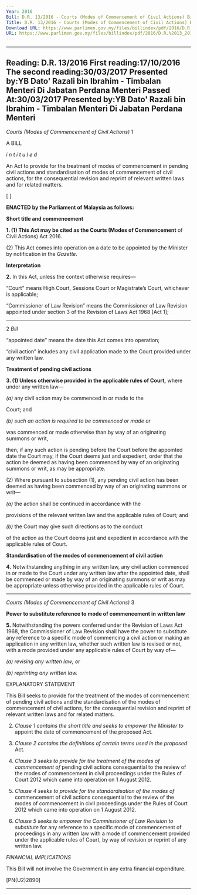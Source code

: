 ```yaml
---
Year: 2016
Bill: D.R. 13/2016 - Courts (Modes of Commencement of Civil Actions) Bill 2016 (Passed)
Title: D.R. 13/2016 - Courts (Modes of Commencement of Civil Actions) Bill 2016 (Passed)
Download URL: https://www.parlimen.gov.my/files/billindex/pdf/2016/D.R.%2013_2016%20(BI).pdf
URL: https://www.parlimen.gov.my/files/billindex/pdf/2016/D.R.%2013_2016%20(BI).pdf
---
```

---
Reading:
D.R. 13/2016
First reading:17/10/2016
The second reading:30/03/2017
Presented by:YB Dato' Razali bin Ibrahim - Timbalan Menteri Di Jabatan Perdana Menteri
Passed At:30/03/2017
Presented by:YB Dato' Razali bin Ibrahim - Timbalan Menteri Di Jabatan Perdana Menteri
---

_Courts (Modes of Commencement of Civil Actions)_ 1

A BILL

_i n t i t u l e d_

An Act to provide for the treatment of modes of commencement in
pending civil actions and standardisation of modes of commencement
of civil actions, for the consequential revision and reprint of
relevant written laws and for related matters.

[ ]

**ENACTED by the Parliament of Malaysia as follows:**

**Short title and commencement**

**1. (1) This Act may be cited as the Courts (Modes of Commencement**
of Civil Actions) Act 2016.

(2) This Act comes into operation on a date to be appointed
by the Minister by notification in the _Gazette._

**Interpretation**

**2.** In this Act, unless the context otherwise requires—

“Court” means High Court, Sessions Court or Magistrate’s
Court, whichever is applicable;

“Commissioner of Law Revision” means the Commissioner of
Law Revision appointed under section 3 of the Revision of Laws
Act 1968 [Act 1];


-----

2 _Bill_

“appointed date” means the date this Act comes into operation;

“civil action” includes any civil application made to the Court
provided under any written law.

**Treatment of pending civil actions**

**3. (1) Unless otherwise provided in the applicable rules of Court,**
where under any written law—

_(a)_ any civil action may be commenced in or made to the

Court; and

_(b) such an action is required to be commenced or made or_

was commenced or made otherwise than by way of an
originating summons or writ,

then, if any such action is pending before the Court before the
appointed date the Court may, if the Court deems just and expedient,
order that the action be deemed as having been commenced by
way of an originating summons or writ, as may be appropriate.

(2) Where pursuant to subsection (1), any pending civil action
has been deemed as having been commenced by way of an
originating summons or writ—

_(a)_ the action shall be continued in accordance with the

provisions of the relevant written law and the applicable
rules of Court; and

_(b)_ the Court may give such directions as to the conduct

of the action as the Court deems just and expedient in
accordance with the applicable rules of Court.

**Standardisation of the modes of commencement of civil action**

**4.** Notwithstanding anything in any written law, any civil action
commenced in or made to the Court under any written law after
the appointed date, shall be commenced or made by way of
an originating summons or writ as may be appropriate unless
otherwise provided in the applicable rules of Court.


-----

_Courts (Modes of Commencement of Civil Actions)_ 3

**Power to substitute reference to mode of commencement in**
**written law**

**5.** Notwithstanding the powers conferred under the Revision
of Laws Act 1968, the Commissioner of Law Revision shall
have the power to substitute any reference to a specific mode
of commencing a civil action or making an application in any
written law, whether such written law is revised or not, with a
mode provided under any applicable rules of Court by way of—

_(a) revising any written law; or_

_(b) reprinting any written law._

EXPLANATORY STATEMENT

This Bill seeks to provide for the treatment of the modes of commencement of
pending civil actions and the standardisation of the modes of commencement
of civil actions, for the consequential revision and reprint of relevant written
laws and for related matters.

2. _Clause 1 contains the short title and seeks to empower the Minister to_
appoint the date of commencement of the proposed Act.

3. _Clause 2 contains the definitions of certain terms used in the proposed_
Act.

4. _Clause 3 seeks to provide for the treatment of the modes of commencement of_
pending civil actions consequential to the review of the modes of commencement
in civil proceedings under the Rules of Court 2012 which came into operation
on 1 August 2012.

5. _Clause 4 seeks to provide for the standardisation of the modes of_
commencement of civil actions consequential to the review of the modes of
commencement in civil proceedings under the Rules of Court 2012 which
came into operation on 1 August 2012.

6. _Clause 5 seeks to empower the Commissioner of Law Revision to substitute_
for any reference to a specific mode of commencement of proceedings in any
written law with a mode of commencement provided under the applicable
rules of Court, by way of revision or reprint of any written law.

_FINANCIAL IMPLICATIONS_

This Bill will not involve the Government in any extra financial expenditure.

[PN(U2)2890]


-----

